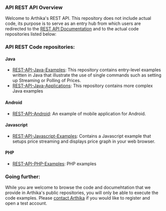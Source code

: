 ### API REST API Overview
Welcome to Arthika's REST API. This repository does not include actual code, its purpose is to serve as an entry hub from which users are redirected to the [REST API Documentation](https://github.com/Arthika/API-REST/wiki) and to the actual code repositories listed below:

### API REST Code repositories:

#### Java

* [REST-API-Java-Examples](https://github.com/Arthika/REST-API-Java-Examples): This repository contains entry-level examples written in Java that illustrate the use of single commands such as setting up Streaming or Polling of Prices. 
* [REST-API-Java-Applications](https://github.com/Arthika/REST-API-Java-Applications): This repository contains more complex Java examples

#### Android

* [REST-API-Android](https://github.com/Arthika/REST-API-Android): An example of mobile application for Android.

#### Javascript
* [REST-API-Javascript-Examples](https://github.com/Arthika/REST-API-Javascript-Examples): Contains a Javascript example that setups price streaming and displays price graph in your web browser.

#### PHP
* [REST-API-PHP-Examples](https://github.com/Arthika/REST-API-PHP-Examples): PHP examples

### Going further:
While you are welcome to browse the code and documehtation that we provide in Arthika's public repositories, you will only be able to execute the code examples. Please [contact Arthika](http://www.arthikatrading.com/contact/) if you would like to register and open a test account.
